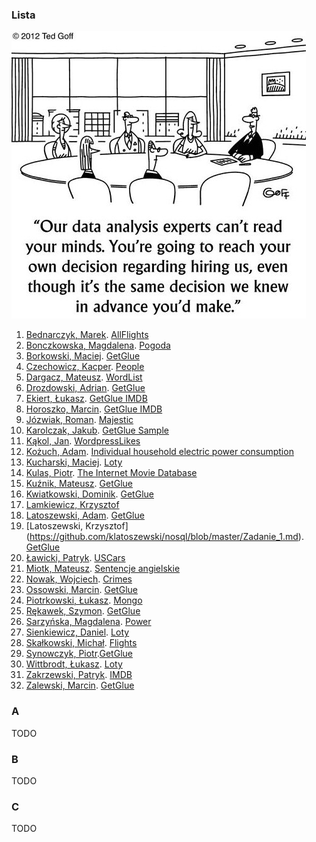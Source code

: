 ### Lista

![data experts](images/data-science-cartoon-experts.jpg)

1. [Bednarczyk, Marek](https://github.com/mbednarczyk/nosql_lab). [AllFlights](https://github.com/mbednarczyk/nosql_lab/tree/master/ex2)
1. [Bonczkowska, Magdalena](https://github.com/mbonczkowska/NoSQLzadanie). [Pogoda](https://github.com/mbonczkowska/NoSQLzadanie/Zadanie2.md)
1. [Borkowski, Maciej](https://github.com/maciekBorkowski/TrainMongoDB). [GetGlue](https://github.com/maciekBorkowski/GetGlue)
1. [Czechowicz, Kacper](https://github.com/kipperek/nosqlOne). [People](https://github.com/kipperek/nosqlTwo)
1. [Dargacz, Mateusz](https://github.com/mateuszdargacz/noSQL-aggregation). [WordList](https://github.com/mateuszdargacz/nosql_aggregation_2)
1. [Drozdowski, Adrian](https://github.com/adrozdowski/NoSQL/blob/master/Zadanie1.md). [GetGlue](https://github.com/adrozdowski/NoSQL/blob/master/Zadanie2.md)
1. [Ekiert, Łukasz](https://github.com/lekiert/nosql/blob/master/zad1.md). [GetGlue IMDB](https://github.com/lekiert/nosql/blob/master/zad2.md)
1. [Horoszko, Marcin](https://github.com/cinkonaap/nosql/blob/master/zad1/rozwiazanie.md). [GetGlue IMDB](https://github.com/cinkonaap/nosql/blob/master/zad2/rozwiazanie.md)
1. [Józwiak, Roman](https://github.com/gruchanet/nosql_experiments/blob/master/solutions/exercise1.md). [Majestic](https://github.com/gruchanet/nosql_experiments/blob/master/solutions/exercise2.md)
1. [Karolczak, Jakub](https://github.com/Taureli/NoSQL1/blob/master/Zadanie1/README.md). [GetGlue Sample](https://github.com/Taureli/NoSQL1/blob/master/Zadanie2/README.md)
1. [Kąkol, Jan](https://bitbucket.org/Jankkol/nosqlzad1). [WordpressLikes](https://bitbucket.org/Jankkol/nosqlzad2)
1. [Kożuch, Adam](https://bitbucket.org/AdamKozuch/zadanie1/src). [Individual household electric power consumption](https://bitbucket.org/AdamKozuch/zadanie2/src/ef3eec83df456b7c271a3b36631e3eafc3b78f2c?at=master)
1. [Kucharski, Maciej](https://github.com/Maciekek/noSQL). [Loty](https://github.com/Maciekek/noSQL/tree/master/zad2)
1. [Kulas, Piotr](https://github.com/pkulas/nosql/blob/master/zadanie1.md). [The Internet Movie Database](https://github.com/pkulas/nosql/blob/master/zadanie2.md)
1. [Kuźnik, Mateusz](https://github.com/Misiek92/NoSQL1/blob/master/zadanie1.md). [GetGlue](https://github.com/Misiek92/NoSQL1/blob/master/zadanie2.md)
1. [Kwiatkowski, Dominik](https://github.com/Kalumniatoris/fornosqleihp/blob/master/README.md). [GetGlue](https://github.com/Kalumniatoris/fornosqleihp/blob/master/Zadanie2/Zadanie2.md)
1. [Lamkiewicz, Krzysztof](https://github.com/KLamkiewicz/NoSql)
1. [Latoszewski, Adam](https://github.com/alatoszewski/nosql-mongo/blob/master/zadanie1.md). [GetGlue](https://github.com/alatoszewski/nosql-mongo/blob/master/zadanie2.md)
1. [Latoszewski, Krzysztof] (https://github.com/klatoszewski/nosql/blob/master/Zadanie_1.md). [GetGlue](https://github.com/klatoszewski/nosql/blob/master/Zadanie_2.md)
1. [Ławicki, Patryk](https://bitbucket.org/true-or-false/mongo). [USCars](https://bitbucket.org/true-or-false/aggregations)
1. [Miotk, Mateusz](https://github.com/miotek32/NoSQL). [Sentencje angielskie](https://github.com/miotek32/NoSQL---Exercise2)
1. [Nowak, Wojciech](https://github.com/YoungCoder/agregacje3). [Crimes](https://github.com/YoungCoder/agregacje3)
1. [Ossowski, Marcin](https://github.com/mossowski/NoSQL-lab/blob/master/zad1.md). [GetGlue](https://github.com/mossowski/NoSQL-lab/blob/master/zad2.md)
1. [Piotrkowski, Łukasz](https://bitbucket.org/lpiotrkowski/mongo). [Mongo](https://bitbucket.org/lpiotrkowski/mongo/src/326b0f3f1458769947469054b30384e10a279e98/zadanie2/?at=master)
1. [Rękawek, Szymon](https://github.com/waveq/nosqlUG/blob/master/Zad1.md). [GetGlue](https://github.com/waveq/nosqlUG/blob/master/Zad2.md)
1. [Sarzyńska, Magdalena](https://github.com/Madzia/NoSQL_UG/blob/master/zad1.md). [Power](https://github.com/Madzia/NoSQL_UG/blob/master/zad2.md)
1. [Sienkiewicz, Daniel](https://github.com/henio180/NoSQL). [Loty](https://github.com/henio180/NoSQL2)
1. [Skałkowski, Michał](https://github.com/Michaldwadwa/nosql). [Flights](https://github.com/Michaldwadwa/nosql2)
1. [Synowczyk, Piotr](https://github.com/psynowczyk/tnosql).[GetGlue](https://github.com/psynowczyk/tnosql2)
1. [Wittbrodt, Łukasz](https://bitbucket.org/lukasz978/nosql). [Loty](https://bitbucket.org/lukasz978/nosql/zad2.md)
1. [Zakrzewski, Patryk](https://github.com/zakrzes/Technologie-NoSQL). [IMDB](https://github.com/zakrzes/Technologie-NoSQL/blob/master/Zadanie%202.md)
1. [Zalewski, Marcin](https://github.com/mzalewskiug/nosql-uczelnia/blob/master/zadanie1.md). [GetGlue](https://github.com/mzalewskiug/nosql-uczelnia/blob/master/zadanie2.md)

### A

TODO

### B

TODO

### C

TODO
